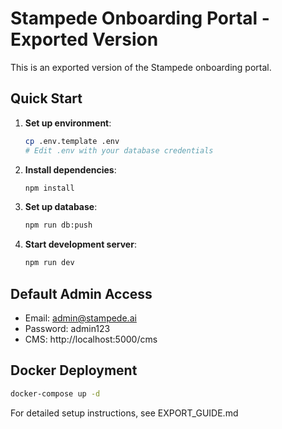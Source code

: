 # Stampede Onboarding Portal - Exported Version

This is an exported version of the Stampede onboarding portal.

## Quick Start

1. **Set up environment**:
   ```bash
   cp .env.template .env
   # Edit .env with your database credentials
   ```

2. **Install dependencies**:
   ```bash
   npm install
   ```

3. **Set up database**:
   ```bash
   npm run db:push
   ```

4. **Start development server**:
   ```bash
   npm run dev
   ```

## Default Admin Access
- Email: admin@stampede.ai
- Password: admin123
- CMS: http://localhost:5000/cms

## Docker Deployment
```bash
docker-compose up -d
```

For detailed setup instructions, see EXPORT_GUIDE.md
